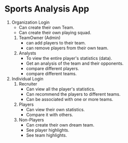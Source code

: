 # Sports Analysis App

1. Organization Login
    - Can create their own Team.
    - Can create their own playing squad.
    1. TeamOwner (Admin)
        - can add players to their team.
        - can remove players from their own team.
    2. Analysts
        - To view the entire player's statistics (data).
        - Get an analysis of the team and their opponents.
        - compare different players.
        - compare different teams.
2. Individual Login
   1. Recruiter
       - Can view all the player's statistics.
       - Can recommend the players to different teams.
       - Can be associated with one or more teams.
   2. Players
       - Can view their own statistics.
       - Compare it with others.
   3. Non-Players
       - Can create their own dream team.
       - See player highlights.
       - See team highlights.
